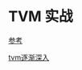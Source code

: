 

# TVM 实战

[参考](https://github.com/Ewenwan/programming/tree/master/blog)

[tvm逐渐深入](https://github.com/d2l-ai/d2l-tvm)


